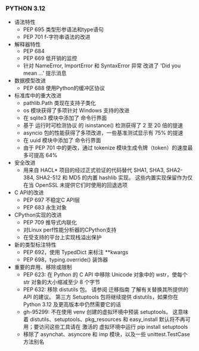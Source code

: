 ### PYTHON 3.12
+ 语法特性
  + PEP 695 类型形参语法和type语句
  + PEP 701 f-字符串语法的改进
+ 解释器特性
  + PEP 684 
  + PEP 669 低开销的监控
  + 针对 NameError, ImportError 和 SyntaxError 异常 改进了 'Did you mean ...' 提示消息
+ 数据模型改进
  + PEP 688 使用Python的缓冲区协议
+ 标准库中的重大改进
  + pathlib.Path 类现在支持子类化
  + os 模块获得了多项针对 Windows 支持的改进
  + 在 sqlite3 模块中添加了 命令行界面
  + 基于 运行时可检测协议 的 isinstance() 检测获得了 2 至 20 倍的提速
  + asyncio 包的性能获得了多项改进，一些基准测试显示有 75% 的提速
  + 在 uuid 模块中添加了 命令行界面
  + 由于 PEP 701 中的更改，通过 tokenize 模块生成令牌（token）的速度最多可提高 64%
+ 安全改进
  + 用来自 HACL* 项目的经过正式验证的代码替代 SHA1, SHA3, SHA2-384, SHA2-512 和 MD5 的内置 hashlib 实现。 这些内置实现保留作为仅在当 OpenSSL 未提供它们时使用的回退选项
+ C API的改进
  + PEP 697 不稳定C API层
  + PEP 683 永生对象
+ CPython实现的改进
  + PEP 709 推导式内联化
  + 对Linux perf性能分析器的CPython支持
  + 在受支持的平台上实现栈溢出保护
+ 新的类型标注特性
  + PEP 692，使用 TypedDict 来标注 **kwargs
  + PEP 698，typing.override() 装饰器
+ 重要的弃用、移除或限制
  + PEP 623: 在 Python 的 C API 中移除 Unicode 对象中的 wstr，使每个 str 对象的大小缩减至少 8 个字节
  + PEP 632: 移除 distutils 包。 请参阅 迁移指南 了解有关替换其所提供的 API 的建议。 第三方 Setuptools 包将继续提供 distutils，如果你在 Python 3.12 及更高版本中仍然需要它的话
  + gh-95299: 不在使用 venv 创建的虚拟环境中预装 setuptools。 这意味着 distutils、setuptools、pkg_resources 和 easy_install 默认将不再可用；要访问这些工具请在 激活的 虚拟环境中运行 pip install setuptools
  + 移除了 asynchat、asyncore 和 imp 模块，以及一些 unittest.TestCase 方法别名